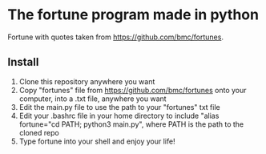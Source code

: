 # The fortune program made in python

Fortune with quotes taken from https://github.com/bmc/fortunes.

## Install

1. Clone this repository anywhere you want
2. Copy "fortunes" file from https://github.com/bmc/fortunes onto your computer, into a .txt file, anywhere you want
3. Edit the main.py file to use the path to your "fortunes" txt file
4. Edit your .bashrc file in your home directory to include "alias fortune="cd PATH; python3 main.py", where PATH is the path to the cloned repo
5. Type fortune into your shell and enjoy your life!